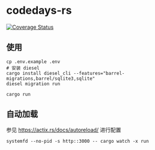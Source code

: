 codedays-rs
===

[![Coverage Status](https://coveralls.io/repos/github/overfive/codedays-rs/badge.svg?branch=develop)](https://coveralls.io/github/overfive/codedays-rs?branch=develop)

## 使用

```shell
cp .env.example .env
# 安装 diesel
cargo install diesel_cli --features="barrel-migrations,barrel/sqlite3,sqlite"
diesel migration run

cargo run
```

## 自动加载

参见 https://actix.rs/docs/autoreload/ 进行配置

```shell
systemfd --no-pid -s http::3000 -- cargo watch -x run
```
